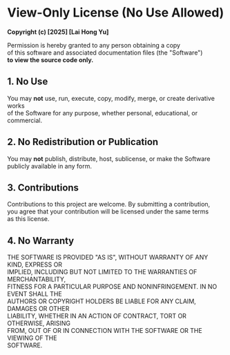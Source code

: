# View-Only License (No Use Allowed)

**Copyright (c) [2025] [Lai Hong Yu]**

Permission is hereby granted to any person obtaining a copy  
of this software and associated documentation files (the "Software")  
**to view the source code only.**

## 1. No Use  
You may **not** use, run, execute, copy, modify, merge, or create derivative works  
of the Software for any purpose, whether personal, educational, or commercial.

## 2. No Redistribution or Publication  
You may **not** publish, distribute, host, sublicense, or make the Software  
publicly available in any form.

## 3. Contributions  
Contributions to this project are welcome. By submitting a contribution,  
you agree that your contribution will be licensed under the same terms  
as this license.

## 4. No Warranty  
THE SOFTWARE IS PROVIDED "AS IS", WITHOUT WARRANTY OF ANY KIND, EXPRESS OR  
IMPLIED, INCLUDING BUT NOT LIMITED TO THE WARRANTIES OF MERCHANTABILITY,  
FITNESS FOR A PARTICULAR PURPOSE AND NONINFRINGEMENT. IN NO EVENT SHALL THE  
AUTHORS OR COPYRIGHT HOLDERS BE LIABLE FOR ANY CLAIM, DAMAGES OR OTHER  
LIABILITY, WHETHER IN AN ACTION OF CONTRACT, TORT OR OTHERWISE, ARISING  
FROM, OUT OF OR IN CONNECTION WITH THE SOFTWARE OR THE VIEWING OF THE  
SOFTWARE.
